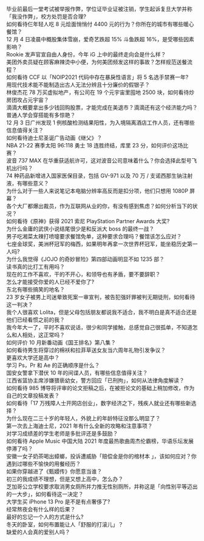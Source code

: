 毕业前最后一堂考试被举报作弊，学位证毕业证被注销，学生起诉复旦大学并称「我没作弊」，校方处罚是否合理?  
如何看待仨年轻人吃 8 元烩面悄悄付 4400 元的行为？你所在的城市有哪些暖心餐馆？  
12 月 4 日凌晨中概股集体雪崩，爱奇艺跌超 15% 斗鱼跌超 16%，是受哪些因素影响？  
Rookie 发声官宣自由人身份，今年 iG 上中的最终走向会是什么样？  
美团外卖员疑在顾客麻辣烫中小便，为何美团频发这样的事故？怎样规范送餐流程？  
如何看待 CCF 以「NOIP2021 代码中存在暴戾性语言」将 5 名选手禁赛一年?  
用现代技术能不能制造出古人无法分辨且十分廉价的假银子？  
林俊杰花 78 万买虚拟地产，有公司在 19 个元宇宙里囤地 2500 块，如何看待炒房团攻占元宇宙？  
滴滴大概要拿出多少钱回购股票，才能完成在美退市？滴滴还有这个经济能力吗？  
普通人学会穿搭能有多惊艳？  
12 月 3 日广州发现 1 例核酸检测结果阳性，为入境隔离酒店工作人员，还有哪些信息值得关注？  
如何看待迪士尼圣诞广告动画《继父》？  
NBA 21-22 赛季太阳 96:118 勇士 18 连胜终结，库里 23 分，如何评价这场比赛？  
波音 737 MAX 在华重获适航许可，这对波音公司意味着什么？你会选择此型号飞机出行吗？  
74 种药品新增进入国家医保目录，包括 GV-971 以及 70 万 / 支诺西那生钠注射液，有哪些意义？  
为什么对于一些人来说笔记本电脑分辨率高反而是扣分项，他们只想用 1080P 屏幕？  
各个大厂都爆出裁员，作为互联网从业的你，有没有感到焦虑？如何分析当下的状况？  
如何看待《原神》获得 2021 索尼 PlayStation Partner Awards 大奖?  
为什么金庸的武侠小说结尾很少是和反派大 boss 的最终一战？  
男子吃湘菜太辣打喷嚏要求餐馆免单，这种要求合理吗？餐馆该怎么应对？  
七座金球奖，美洲杯冠军的梅西，如果明年再拿一次世界杯冠军，能坐稳历史第一人吗?  
为什么我觉得《JOJO 的奇妙冒险》第四部动画明显不如 1235 部？  
读书真的比打工有用吗？  
现在的工作不喜欢，干的不开心，和领导也有矛盾，要不要辞职？  
怎么才能接受你爱的人已经不爱你了?  
东北有哪些搞笑的地名？  
23 岁女子被男上司迷晕致死案一审宣判，被告犯强奸罪被判无期徒刑，如何看待这一判决？  
我个人很喜欢 Lolita，但是父母包括朋友都说我不适合，我不明白是真不适合还是他们已经看惯之前的我？  
我今年大一了，平时不喜欢说话，很少和同学接触，总感觉自己很孤单，不知道怎么和人相处，这正常吗？  
如何评价 10 月新番动画《国王排名》第八集？  
如何看待男生将穿过的棉袄和拉菲草送女友当六周年礼物引发争议？  
更喜欢大学还是高中？  
学习 Ps，Pr 和 Ae 的正确顺序是什么？  
国安女警拿下潜伏 10 年的间谍人员，有哪些信息值得关注？  
江西省篮协主席涉嫌猥亵幼女，警方回应「已刑拘」，如何从法律角度解读？  
如何看待 985 博导将评审的论文拒稿之后，在被拒论文的基础上稍加修改，作为自己的文章投稿发表？  
如何看待「17 万残障人士开网店创业」，数字经济之下，残疾人就业还有哪些新选择？  
为什么现在二三十岁的年轻人，外貌上的年龄特征没那么明显了？  
第一次去上海迪士尼，2021 年有什么全新的攻略和注意事项？  
对学习成绩差的学生老师是多批评还是多鼓励？  
如何看待 Apple Music 中国大陆 2021 年度最热歌曲周杰伦霸榜，华语乐坛发展停滞了吗？  
安徽一女子奶茶喝出蟑螂，投诉遭威胁「赔偿金是你的棺材本 」，该如何应对？你遇到过哪些不愉快的用餐经历？  
如果你穿越进了《甄嬛传》你愿意当谁？  
初三的我成绩不理想，但是又想上高中，怎么办？  
芝加哥公立学校要求取消男女厕所并力推无性别厕所，并称这是「向性别平等迈出的一大步」，如何看待这一决定？  
大学生买 iPhone 13 Pro 是不是有点奢侈了?  
经常熬夜会有什么样的后果？  
最好的忘记一个人的方式是什么?  
冬天的卧室，如何布置能让人「舒服的打滚儿」？  
缺爱的人会真的爱别人吗？  
